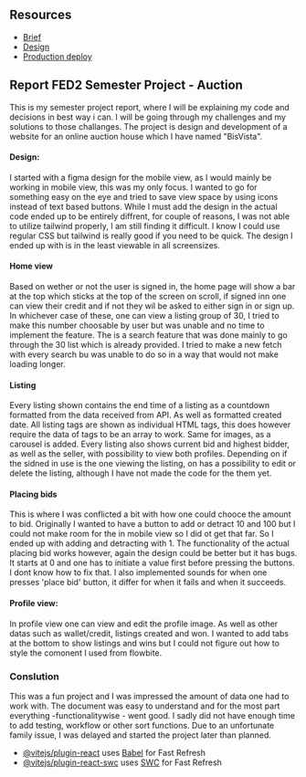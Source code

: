 ## Resources

- [Brief](https://fed-vocational-astro-course.vercel.app/en/semester-project-2/brief)
- [Design](https://www.figma.com/file/7OvbYcHJlwXwIhIi2av17v/BidVista?type=design&node-id=24%3A8136&mode=design&t=fi9ZsqslvjvGWAs5-1)
- [Production deploy](https://bidvista.netlify.app/)

## Report FED2 Semester Project - Auction

This is my semester project report, where I will be explaining my code and decisions in best way i can. I will be going through my challenges and my solutions to those challanges. The project is design and development of a website for an online auction house which I have named "BisVista".

#### Design:
I started with a figma design for the mobile view, as I would mainly be working in mobile view, this was my only focus. I wanted to go for something easy on the eye and tried to save view space by using icons instead of text based buttons.
While I must add the design in the actual code ended up to be entirely diffrent, for couple of reasons, I was not able to utilize tailwind properly, I am still finding it difficult. I know I could use regular CSS but tailwind is really good if you need to be quick.
The design I ended up with is in the least viewable in all screensizes.

#### Home view
Based on wether or not the user is signed in, the home page will show a bar at the top which sticks at the top of the screen on scroll, if signed inn one can view their credit and if not they wil be asked to either sign in or sign up. 
In whichever case of these, one can view a listing group of 30, I tried to make this number choosable by user but was unable and no time to implement the feature.
The is a search feature that was done mainly to go through the 30 list which is already provided. I tried to make a new fetch with every search bu was unable to do so in a way that would not make loading longer.

#### Listing
Every listing shown contains the end time of a listing as a countdown formatted from the data received from API. As well as formatted created date. All listing tags are shown as individual HTML tags, this does however require the data of tags to be an array to work. Same for images, as a carousel is added.
Every listing also shows current bid and highest bidder, as well as the seller, with possibility to view both profiles. 
Depending on if the sidned in use is the one viewing the listing, on has a possibility to edit or delete the listing, although I have not made the code for the them yet.

#### Placing bids
This is where I was conflicted a bit with how one could chooce the amount to bid. Originally I wanted to have a button to add or detract 10 and 100 but I could not make room for the in mobile view so I did ot get that far. So I ended up with adding and detracting with 1. The functionality of the actual placing bid works however, again the design could be better but it has bugs. It starts at 0 and one has to initiate a value first before pressing the buttons. I dont know how to fix that.
I also implemented sounds for when one presses 'place bid' button, it differ for when it fails and when it succeeds.

#### Profile view:
In profile view one can view and edit the profile image. As well as other datas such as wallet/credit, listings created and won. I wanted to add tabs at the bottom to show listings and wins but I could not figure out how to style the comonent I used from flowbite.

### Conslution
This was a fun project and I was impressed the amount of data one had to work with. The document was easy to understand and for the most part everything -functionalitywise - went good. I sadly did not have enough time to add testing, workflow or other sort functions. Due to an unfortunate family issue, I was delayed and started the project later than planned.

- [@vitejs/plugin-react](https://github.com/vitejs/vite-plugin-react/blob/main/packages/plugin-react/README.md) uses [Babel](https://babeljs.io/) for Fast Refresh
- [@vitejs/plugin-react-swc](https://github.com/vitejs/vite-plugin-react-swc) uses [SWC](https://swc.rs/) for Fast Refresh
